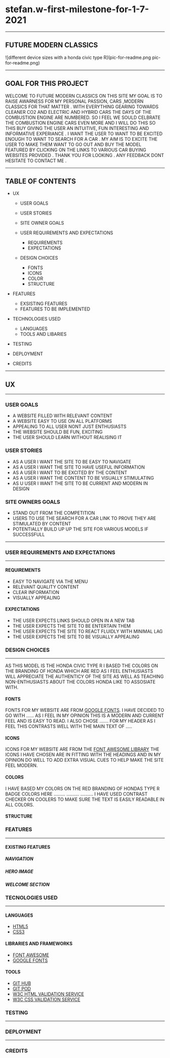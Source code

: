 # stefan.w-first-milestone-for-1-7-2021
***
## FUTURE MODERN CLASSICS
![different device sizes with a honda civic type R](pic-for-readme.png pic-for-readme.png)
***

## GOAL FOR THIS PROJECT
WELCOME TO FUTURE MODERN CLASSICS ON THIS SITE MY GOAL IS TO RAISE AWARNESS FOR MY PERSONAL PASSION, CARS ,MODERN CLASSICS FOR THAT MATTER .
WITH EVERYTHING GEARING TOWARDS CLEANER CO2 AND ELECTRIC AND HYBRID CARS THE DAYS OF THE COMBUSTION ENGINE ARE NUMBERED.
SO I FEEL WE SOULD CELBRATE THE COMBUSTION ENGINE CARS EVEN MORE AND I WILL DO THIS SO THIS BUY GIVING THE USER AN INTUITIVE, FUN INTERESTING AND INFORMATIVE EXPERIANCE .
I WANT THE USER TO WANT TO BE EXCITED ENOUGH TO WANT TO SEARCH FOR A CAR .
MY AIM IS TO EXCITE THE USER TO MAKE THEM WANT TO GO OUT AND BUY THE MODEL FEATURED BY CLICKING ON THE LINKS TO VARIOUS CAR BUYING WEBSITES PROVIDED .
THANK YOU FOR LOOKING . ANY FEEDBACK DONT HESITATE TO CONTACT ME .
***



## TABLE OF CONTENTS
* UX 
    * USER GOALS
    
    * USER STORIES
   
    * SITE OWNER GOALS
    
    * USER REQUIREMENTS AND EXPECTATIONS
      * REQUIREMENTS 
      * EXPECTATIONS
        
    * DESIGN CHOICES
      * FONTS
      * ICONS
      * COLOR
      * STRUCTURE
     
* FEATURES
    * EXSISTING FEATURES
    * FEATURES TO BE IMPLEMENTED
* TECHNOLOGIES USED
    * LANGUAGES
    * TOOLS AND LIBARIES
* TESTING
* DEPLOYMENT
* CREDITS
***
## UX
***
### USER GOALS
* A WEBSITE FILLED WITH RELEVANT CONTENT
* A WEBSITE EASY TO USE ON ALL PLATFORMS
* APPEALING TO ALL USER NONT JUST ENTHUSIASTS
* THE WEBSITE SHOULD BE FUN, EXCITING
* THE USER SHOULD LEARN WITHOUT REALISING IT 

### USER STORIES
* AS A USER I WANT THE SITE TO BE EASY TO NAVIGATE
* AS A USER I WANT THE SITE TO HAVE USEFUL INFORMATION
* AS A USER I WANT TO BE EXCITED BY THE CONTENT
* AS A USER I WANT THE CONTENT TO BE VISUALLY STIMULATING
* AS U USER I WANT THE SITE TO BE CURRENT AND MODERN IN DESIGN

### SITE OWNERS GOALS
* STAND OUT FROM THE COMPETITION
* USERS TO USE THE SEARCH FOR A CAR LINK TO PROVE THEY ARE STIMULATED BY CONTENT
* POTENTIALLY BUILD UP UP THE SITE FOR VARIOUS MODELS IF SUCCESSFULL
***

### USER REQUIREMENTS AND EXPECTATIONS
***
#### REQUIREMENTS
* EASY TO NAVIGATE VIA THE MENU
* RELEVANT QUALITY CONTENT
* CLEAR INFORMATION 
* VISUALLY APPEALING 
#### EXPECTATIONS
* THE USER EXPECTS LINKS SHOULD OPEN IN A NEW TAB
* THE USER EXPECTS THE SITE TO BE ENTERTAIN THEM
* THE USER EXPECTS THE SITE TO REACT FLUIDLY WITH MINIMAL LAG
* THE USER EXPECTS THE SITE TO BE VISUALLY APPEALING
### DESIGN CHOICES
***
AS THIS MODEL IS THE HONDA CIVIC TYPE R I BASED THE COLORS ON THE BRANDING OF HONDA WHICH ARE RED AS I FEEL ENTHUSIASTS WILL APPRECIATE THE AUTHENTICY OF THE SITE AS WELL AS TEACHING NON-ENTHUSIASTS ABOUT THE COLORS HONDA LIKE TO ASSOSIATE WITH.
#### FONTS
FONTS FOR MY WEBSITE ARE FROM [GOOGLE FONTS](https://fonts.google.com/). I HAVE DECIDED TO GO WITH ...... AS I FEEL IN MY OPINION THIS IS A MODERN AND CURRENT FEEL AND IS EASY TO READ. I ALSO CHOSE ....... FOR MY HEADER AS I FEEL THIS CONTRASTS WELL WITH THE MAIN TEXT OF .....
#### ICONS
ICONS FOR MY WEBSITE ARE FROM THE [FONT AWESOME LIBRARY](https://fontawesome.com/) THE ICONS I HAVE CHOSEN ARE IN FITTING WITH THE HEADINGS AND IN MY OPINION DO WELL TO ADD EXTRA VISUAL CUES TO HELP MAKE THE SITE FEEL MODERN.
#### COLORS
I HAVE BASED MY COLORS ON THE RED BRANDING OF HONDAS TYPE R BADGE
COLORS HERE .........
..........
..........
I HAVE USED CONTRAST CHECKER ON COOLERS TO MAKE SURE THE TEXT IS EASILY READABLE IN ALL COLORS.
#### STRUCTURE

### FEATURES
***
#### EXISTING FEATURES
##### NAVIGATION
##### HERO IMAGE
##### WELCOME SECTION
#####

### TECNOLOGIES USED
***
#### LANGUAGES
* [HTML5](https://en.wikipedia.org/wiki/HTML5)
* [CSS3](https://en.wikipedia.org/wiki/CSS)
#### LIBRARIES AND FRAMEWORKS
* [FONT AWESOME](https://fontawesome.com/)
* [GOOGLE FONTS](https://fonts.google.com/)
#### TOOLS
* [GIT HUB](https://github.com/)
* [GIT POD](https://www.gitpod.io/docs/configure/)
* [W3C HTML VALIDATION SERVICE](https://validator.w3.org/)
* [W3C CSS VALIDATION SERVICE](https://jigsaw.w3.org/css-validator/)
### TESTING 
***
### DEPLOYMENT
***

### CREDITS





